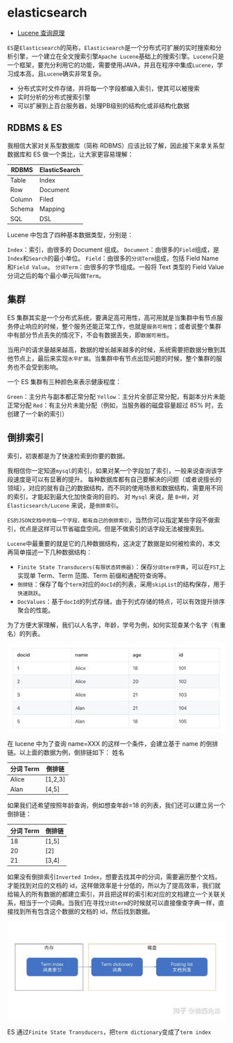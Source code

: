 # elasticsearch

- [Lucene 查询原理](https://zhuanlan.zhihu.com/p/35814539)

`ES`是`Elasticsearch`的简称，`Elasticsearch`是一个分布式可扩展的实时搜索和分析引擎，一个建立在全文搜索引擎`Apache Lucene`基础上的搜索引擎。`Lucene`只是一个框架，要充分利用它的功能，需要使用JAVA，并且在程序中集成`Lucene`，学习成本高，且`Lucene`确实非常复杂。

- 分布式实时文件存储，并将每一个字段都编入索引，使其可以被搜索
- 实时分析的分布式搜索引擎
- 可以扩展到上百台服务器，处理PB级别的结构化或非结构化数据

## RDBMS & ES

我相信大家对关系型数据库（简称 RDBMS）应该比较了解，因此接下来拿关系型数据库和 ES 做一个类比，让大家更容易理解：

| RDBMS  | ElasticSearch |
| ------ | ------------- |
| Table  | Index         |
| Row    | Document      |
| Column | Filed         |
| Schema | Mapping       |
| SQL    | DSL           |

Lucene 中包含了四种基本数据类型，分别是：

`Index`：索引，由很多的 Document 组成。
`Document`：由很多的`Field`组成，是`Index`和`Search`的最小单位。
`Field`：由很多的`分词Term`组成，包括 Field Name 和`Field Value`。
`分词Term`：由很多的字节组成。一般将 Text 类型的 Field Value 分词之后的每个最小单元叫做`Term`。

## 集群

ES 集群其实是一个分布式系统，要满足高可用性，高可用就是当集群中有节点服务停止响应的时候，整个服务还能正常工作，也就是`服务可用性`；或者说整个集群中有部分节点丢失的情况下，不会有数据丢失，即`数据可用性`。

当用户的请求量越来越高，数据的增长越来越多的时候，系统需要把数据分散到其他节点上，最后来实现`水平扩展`。当集群中有节点出现问题的时候，整个集群的服务也不会受到影响。

一个 ES 集群有三种颜色来表示健康程度：

`Green`：主分片与副本都正常分配
`Yellow`：主分片全部正常分配，有副本分片未能正常分配
`Red`：有主分片未能分配（例如，当服务器的磁盘容量超过 85% 时，去创建了一个新的索引）

## 倒排索引

索引，初衷都是为了快速检索到你要的数据。

我相信你一定知道`mysql`的索引，如果对某一个字段加了索引，一般来说查询该字段速度是可以有显著的提升。
每种数据库都有自己要解决的问题（或者说擅长的领域），对应的就有自己的数据结构，而不同的使用场景和数据结构，需要用不同的索引，才能起到最大化加快查询的目的。
对 `Mysql` 来说，是 `B+树`，对 `Elasticsearch/Lucene` 来说，是`倒排索引`。

`ES的JSON文档中的每一个字段，都有自己的倒排索引`，当然你可以指定某些字段不做索引，优点是这样可以节省磁盘空间。但是不做索引的话字段无法被搜索到。

`Lucene`中最重要的就是它的几种数据结构，这决定了数据是如何被检索的，本文再简单描述一下几种数据结构：

- `Finite State Transducers(有限状态转换器)`：保存`分词term字典`，可以在`FST`上实现单 Term、Term 范围、Term 前缀和通配符查询等。
- `倒排链`：保存了每个`term`对应的`docId`的列表，采用`skipList`的结构保存，用于`快速跳跃`。
- `DocValues`：基于`docId`的列式存储，由于列式存储的特点，可以有效提升排序聚合的性能。

为了方便大家理解，我们以人名字，年龄，学号为例，如何实现查某个名字（有重名）的列表。

![index_term01](./img/index_term01.jpg)

在 lucene 中为了查询 name=XXX 的这样一个条件，会建立基于 name 的倒排链。以上面的数据为例，倒排链如下：
姓名

| 分词 Term | 倒排链  |
| --------- | ------- |
| Alice     | [1,2,3] |
| Alan      | [4,5]   |

如果我们还希望按照年龄查询，例如想查年龄=18 的列表，我们还可以建立另一个倒排链：

| 分词 Term | 倒排链 |
| --------- | ------ |
| 18        | [1,5]  |
| 20        | [2]    |
| 21        | [3,4]  |

如果没有倒排索引`Inverted Index`，想要去找其中的分词，需要遍历整个文档，才能找到对应的文档的 id，这样做效率是十分低的，所以为了提高效率，我们就给输入的所有数据的都建立索引，并且把这样的索引和对应的文档建立一个关联关系，相当于一个词典。当我们在寻找`分词term`的时候就可以直接像查字典一样，直接找到所有包含这个数据的文档的 id，然后找到数据。

![es_term02](./img/es_term02.jpg)

ES 通过`Finite State Transducers`，把`term dictionary`变成了`term index`
